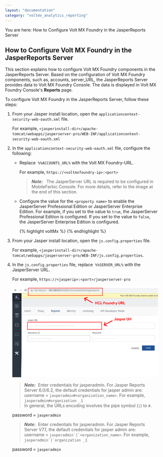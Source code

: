 ```yaml
---
layout: "documentation"
category: "voltmx_analytics_reporting"
---
```

                         

You are here: How to Configure Volt MX Foundry in the JasperReports Server

How to Configure Volt MX Foundry in the JasperReports Server
-----------------------------------------------------------

This section explains how to configure Volt MX Foundry components in the JasperReports Server. Based on the configuration of Volt MX Foundry components, such as, accounts, server\_URL, the JasperReports Server provides data to Volt MX Foundry Console. The data is displayed in Volt MX Foundry Console's **Reports** page.

To configure Volt MX Foundry in the JasperReports Server, follow these steps:

1.  From your Jasper install location, open the `applicationcontext-security-web-oauth.xml` file.
    
    For example, `<jasperinstall-dir>/apache-tomcat/webapps/jasperserver-pro/WEB-INF/applicationcontext-security-web-oauth.xml`
    
2.  In the `applicationcontext-security-web-oauth.xml` file, configure the following:
    
    *   Replace  `%%ACCOUNTS_URL%` with the Volt MX Foundry-URL.
        
        For example, `https://<voltmxfoundry-ip>:<port>`
        
        > **_Note:_**   The JasperServer URL is required to be configured in MobileFarbic Console. For more details, refer to the image at the end of this section.
        
    *   Configure the value for the `<property name>` to enable the JasperServer Professional Edition or JasperServer Enterprise Edition. For example, if you set to the value to `true`, the JasperServer Professional Edition is configured. If you set to the value to `false`, the JasperServer Enterprise Edition is configured.
        
        {% highlight voltMx %}<property name="singleTenant" value="<enter the value -for example, true or false>" />
        {% endhighlight %}
3.  From your Jasper install location, open the `js.config.properties` file.
    
    For example, `<jasperinstall-dir>/apache-tomcat/webapps/jasperserver-pro/WEB-INF/js.config.properties`.
    
4.  In the `js.config.properties` file, replace  `%%SERVER_URL%` with the JasperServer URL.  
    
    For example, `https://<jasperip>:<port>/jasperserver-pro`
    
    ![](Resources/Images/JasperURL_658x412.png)
    
    > **_Note:_**  Enter credentials for jasperadmin. For Jasper Reports Server 6.0/6.2, the default credentials for jasper admin are:  
    username = `jasperadmin#<organization_name>`. For example, `jasperadmin#organization _1`  
    In general, the URLs encoding involves the pipe symbol (`|`) to `#`.  
      
    password = `jasperadmin`
    
    > **_Note:_**  Enter credentials for jasperadmin. For Jasper Reports Server V7.1, the default credentials for jasper admin are:  
    username = ``jasperadmin`|`<organization_name>``. For example, ``jasperadmin`|`organization _1``  
      
    password = `jasperadmin`
